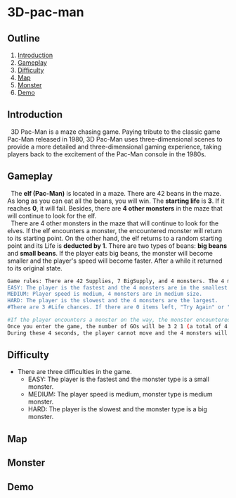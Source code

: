 # 3D-pac-man

## Outline
1. [Introduction](#Introduction)
2. [Gameplay](#Gameplay)
3. [Difficulty](#Difficulty)
4. [Map](#Map)
5. [Monster](#Monster)
6. [Demo](#Demo)

## Introduction
&nbsp;&nbsp;3D Pac-Man is a maze chasing game. Paying tribute to the classic game Pac-Man released in 1980, 3D Pac-Man uses three-dimensional scenes to provide a more detailed and three-dimensional gaming experience, taking players back to the excitement of the Pac-Man console in the 1980s.

## Gameplay
&nbsp;&nbsp;The **elf (Pac-Man)** is located in a maze. There are 42 beans in the maze. As long as you can eat all the beans, you will win. The **starting life** is **3**. If it reaches **0**, it will fail. Besides, there are **4 other monsters** in the maze that will continue to look for the elf.<br />
&nbsp;&nbsp;There are 4 other monsters in the maze that will continue to look for the elves. If the elf encounters a monster, the encountered monster will return to its starting point. On the other hand, the elf returns to a random starting point and its Life is **deducted by 1**. There are two types of beans: **big beans** and **small beans**. If the player eats big beans, the monster will become smaller and the player's speed will become faster. After a while it returned to its original state.

```sh
Game rules: There are 42 Supplies, 7 BigSupply, and 4 monsters. The 4 monsters will continue to look for the player. When the player eats BigSupply, the monsters will become smaller and the player's speed will become faster. After a period of time, they will return to their original state. Once the player eats 42 items of supply, the monsters will become smaller.
EASY: The player is the fastest and the 4 monsters are in the smallest size.
MEDIUM: Player speed is medium, 4 monsters are in medium size.
HARD: The player is the slowest and the 4 monsters are the largest.
#There are 3 #Life chances. If there are 0 items left, "Try Again" or "Back to Menu" will pop up.
```
```sh
#If the player encounters a monster on the way, the monster encountered returns to its starting point, and the player returns to the origin (there are two origins set, and the player returns to either origin randomly). Besides, the player's life is deducted by 1.
Once you enter the game, the number of GOs will be 3 2 1 (a total of 4 seconds including GO).
During these 4 seconds, the player cannot move and the 4 monsters will not move. Furthermore, both can move after 4 seconds.
```

## Difficulty
* There are three difficulties in the game.
    * EASY: The player is the fastest and the monster type is a small monster.
    * MEDIUM: The player speed is medium, monster type is medium monster.
    * HARD: The player is the slowest and the monster type is a big monster.

## Map

## Monster

## Demo
